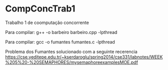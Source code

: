 # CompConcTrab1
Trabalho 1 de coomputação concorrente

Para compilar: g++ -o barbeiro barbeiro.cpp -lpthread

Para compilar: gcc -o fumantes fumantes.c -lpthread

Problema dos Fumantes solucionado com a seguinte recerencia
https://cse.yeditepe.edu.tr/~kserdaroglu/spring2014/cse331/labnotes/WEEK%205%20-%20SEMAPHORES/mysemaphoreexamplesMOE.pdf

